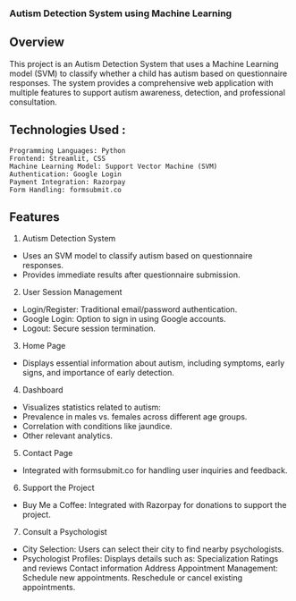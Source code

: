 ### Autism Detection System using Machine Learning

## Overview
This project is an Autism Detection System that uses a Machine Learning model (SVM) to classify whether a child has autism based on questionnaire responses. The system provides a comprehensive web application with multiple features to support autism awareness, detection, and professional consultation.

## Technologies Used :
    Programming Languages: Python
    Frontend: Streamlit, CSS
    Machine Learning Model: Support Vector Machine (SVM)
    Authentication: Google Login
    Payment Integration: Razorpay
    Form Handling: formsubmit.co

## Features 

1. Autism Detection System
- Uses an SVM model to classify autism based on questionnaire responses.
- Provides immediate results after questionnaire submission.

2. User Session Management 
- Login/Register: Traditional email/password authentication.
- Google Login: Option to sign in using Google accounts.
- Logout: Secure session termination.

3. Home Page
- Displays essential information about autism, including symptoms, early signs, and importance of early detection.

4. Dashboard
- Visualizes statistics related to autism:
- Prevalence in males vs. females across different age groups.
- Correlation with conditions like jaundice.
- Other relevant analytics.

5. Contact Page
- Integrated with formsubmit.co for handling user inquiries and feedback.

6. Support the Project
- Buy Me a Coffee: Integrated with Razorpay for donations to support the project.

7. Consult a Psychologist 
- City Selection: Users can select their city to find nearby psychologists.
- Psychologist Profiles: Displays details such as:
    Specialization
    Ratings and reviews
    Contact information
    Address
    Appointment Management:
    Schedule new appointments.
    Reschedule or cancel existing appointments.